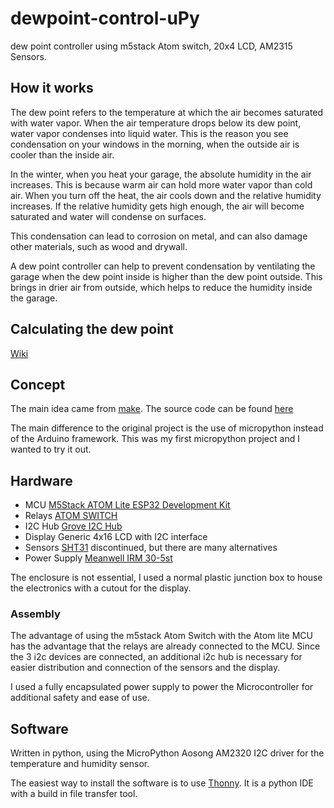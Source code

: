 # dewpoint-control-uPy
dew point controller using m5stack Atom switch, 20x4 LCD, AM2315 Sensors.

## How it works
The dew point refers to the temperature at which the air becomes saturated with water vapor. When the air temperature drops below its dew point, water vapor condenses into liquid water. This is the reason you see condensation on your windows in the morning, when the outside air is cooler than the inside air.

In the winter, when you heat your garage, the absolute humidity in the air increases. This is because warm air can hold more water vapor than cold air. When you turn off the heat, the air cools down and the relative humidity increases. If the relative humidity gets high enough, the air will become saturated and water will condense on surfaces.

This condensation can lead to corrosion on metal, and can also damage other materials, such as wood and drywall.

A dew point controller can help to prevent condensation by ventilating the garage when the dew point inside is higher than the dew point outside. This brings in drier air from outside, which helps to reduce the humidity inside the garage.

## Calculating the dew point


[Wiki](https://en.wikipedia.org/wiki/Dew_point)

## Concept
The main idea came from [make](https://www.heise.de/select/make/2022/1/2135511212557842576). The source code can be found [here](https://github.com/MakeMagazinDE/Taupunktluefter)

The main difference to the original project is the use of micropython instead of the Arduino framework. This was my first micropython project and I wanted to try it out.

## Hardware
- MCU [M5Stack ATOM Lite ESP32 Development Kit](https://shop.m5stack.com/products/atom-lite-esp32-development-kit)
- Relays [ATOM SWITCH](https://shop.m5stack.com/products/atom-hub-switch-kit) 
- I2C Hub [Grove I2C Hub](https://wiki.seeedstudio.com/Grove-8-Channel-I2C-Multiplexer-I2C-Hub-TCA9548A/)
- Display Generic 4x16 LCD with I2C interface
- Sensors [SHT31](https://www.dfrobot.com/product-2160.html) discontinued, but there are many alternatives
- Power Supply [Meanwell IRM 30-5st](https://www.meanwell-web.com/en-gb/ac-dc-single-output-encapsulated-power-supply-irm--30--5st)

The enclosure is not essential, I used a normal plastic junction box to house the electronics with a cutout for the display. 

### Assembly
The advantage of using the m5stack Atom Switch with the Atom lite MCU has the advantage that the relays are already connected to the MCU. 
Since the 3 i2c devices are connected, an additional i2c hub is necessary for easier distribution and connection of the sensors and the display.

I used a fully encapsulated power supply to power the Microcontroller for additional safety and ease of use. 

## Software
Written in python, using the MicroPython Aosong AM2320 I2C driver for the temperature and humidity sensor.

The easiest way to install the software is to use [Thonny](https://thonny.org/). It is a python IDE with a build in file transfer tool.


